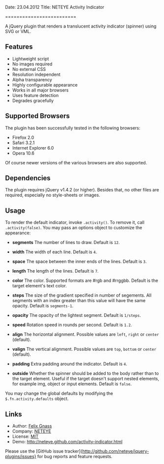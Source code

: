 Date: 23.04.2012
Title: NETEYE Activity Indicator

=========================

A jQuery plugin that renders a translucent activity indicator (spinner)
using SVG or VML.

Features
--------

* Lightweight script
* No images required
* No external CSS
* Resolution independent
* Alpha transparency
* Highly configurable appearance
* Works in all major browsers
* Uses feature detection
* Degrades gracefully

Supported Browsers
------------------

The plugin has been successfully tested in the following browsers:

* Firefox 2.0
* Safari 3.2.1
* Internet Explorer 6.0
* Opera 10.6

Of course newer versions of the various browsers are also supported.

Dependencies
------------

The plugin requires jQuery v1.4.2 (or higher).
Besides that, no other files are required, especially no style-sheets
or images.

Usage
-----

To render the default indicator, invoke `.activity()`. To remove it, call
`.activity(false)`. You may pass an options object to customize the 
appearance:

 - **segments**
   The number of lines to draw. Default is `12`.

 - **width**
   The width of each line. Default is `4`.

 - **space**
   The space between the inner ends of the lines. Default is `3`.

 - **length**
   The length of the lines. Default is `7`.

 - **color**
   The color. Supported formats are #rgb and #rrggbb.
   Default is the target element's text color.

 - **steps**
   The size of the gradient specified in number of segements.
   All segments with an index greater than this value will
   have the same opacity. Default is `segments-1`.

 - **opacity**
   The opacity of the lightest segment. Default is `1/steps`.

 - **speed**
   Rotation speed in rounds per second. Default is `1.2`.

 - **align**
   The horizontal alignment. Possible values are `left`, `right` 
   or `center` (default).

 - **valign**
   The vertical alignment. Possible values are `top`, `bottom` 
   or `center` (default).

 - **padding**
   Extra padding around the indicator. Default is `4`.

 - **outside**
   Whether the spinner should be added to the body rather than
   to the target element. Useful if the target doesn't support
   nested elements, for example img, object or input elements.
   Default is `false`.


You may change the global defaults by modifying the `$.fn.activity.defaults` object.

Links
-----

* Author:  [Felix Gnass](http://github.com/fgnass)
* Company: [NETEYE](http://neteye.de)
* License: [MIT](http://neteye.github.com/MIT-LICENSE.txt)
* Demo:    http://neteye.github.com/activity-indicator.html

Please use the [GitHub issue tracker]{http://github.com/neteye/jquery-plugins/issues} for bug
reports and feature requests.
